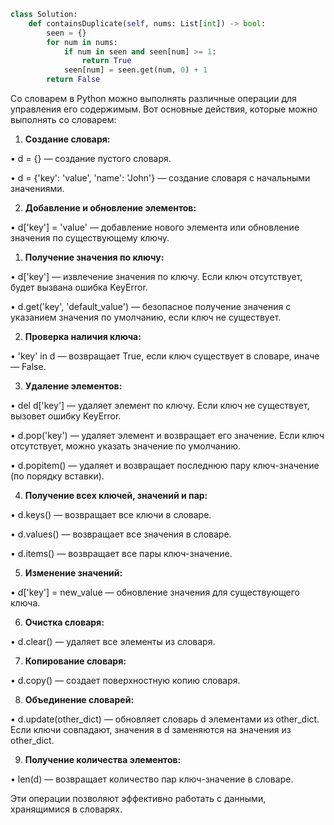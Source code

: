 ```python
class Solution:
    def containsDuplicate(self, nums: List[int]) -> bool:
        seen = {}
        for num in nums:
            if num in seen and seen[num] >= 1:
                return True
            seen[num] = seen.get(num, 0) + 1
        return False
```

Со словарем в Python можно выполнять различные операции для управления его содержимым. Вот основные действия, которые можно выполнять со словарем:

1. **Создание словаря:**

• d = {} — создание пустого словаря.

• d = {'key': 'value', 'name': 'John'} — создание словаря с начальными значениями.

2. **Добавление и обновление элементов:**

• d['key'] = 'value' — добавление нового элемента или обновление значения по существующему ключу.

1. **Получение значения по ключу:**

• d['key'] — извлечение значения по ключу. Если ключ отсутствует, будет вызвана ошибка KeyError.

• d.get('key', 'default_value') — безопасное получение значения с указанием значения по умолчанию, если ключ не существует.

2. **Проверка наличия ключа:**

• 'key' in d — возвращает True, если ключ существует в словаре, иначе — False.

3. **Удаление элементов:**

• del d['key'] — удаляет элемент по ключу. Если ключ не существует, вызовет ошибку KeyError.

• d.pop('key') — удаляет элемент и возвращает его значение. Если ключ отсутствует, можно указать значение по умолчанию.

• d.popitem() — удаляет и возвращает последнюю пару ключ-значение (по порядку вставки).

4. **Получение всех ключей, значений и пар:**

• d.keys() — возвращает все ключи в словаре.

• d.values() — возвращает все значения в словаре.

• d.items() — возвращает все пары ключ-значение.

5. **Изменение значений:**

• d['key'] = new_value — обновление значения для существующего ключа.

6. **Очистка словаря:**

• d.clear() — удаляет все элементы из словаря.

7. **Копирование словаря:**

• d.copy() — создает поверхностную копию словаря.

8. **Объединение словарей:**

  

• d.update(other_dict) — обновляет словарь d элементами из other_dict. Если ключи совпадают, значения в d заменяются на значения из other_dict.

  

9. **Получение количества элементов:**

  

• len(d) — возвращает количество пар ключ-значение в словаре.

  

Эти операции позволяют эффективно работать с данными, хранящимися в словарях.